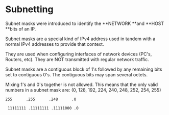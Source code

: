 # Subnetting

Subnet masks were introduced to identify the **NETWORK **and **HOST **bits of an IP.



Subnet masks are a special kind of IPv4 address used in tandem with a normal IPv4 addresses to provide that context.



They are used when configuring interfaces of network devices \(PC's, Routers, etc\). They are NOT transmitted with regular network traffic.

Subnet masks are a contiguous block of 1's followed by any remaining bits set to contiguous 0's. The contiguous bits may span several octets.



Mixing 1's and 0's together is not allowed. This means that the only valid numbers in a subnet mask are: \(0, 128, 192, 224, 240, 248, 252, 254, 255\)

  `255      .255      .248      .0`

` 11111111 .11111111 .11111000 .0`

